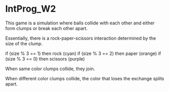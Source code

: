 # IntProg_W2

This game is a simulation where balls collide with each other and either form clumps or break each other apart.

Essentially, there is a rock-paper-scissors interaction determined by the size of the clump.

if (size % 3 == 1) then rock (cyan)
if (size % 3 == 2) then paper (orange)
if (size % 3 == 0) then scissors (purple)

When same color clumps collide, they join.

When different color clumps collide, the color that loses the exchange splits apart.
